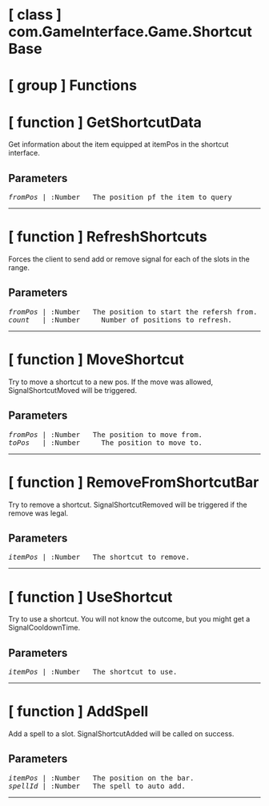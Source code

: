 # [ class ] com.GameInterface.Game.ShortcutBase

# [ group ] Functions

# [ function ] GetShortcutData

Get information about the item equipped at itemPos in the shortcut interface.

## Parameters

<pre>
<em>fromPos</em> | :Number   The position pf the item to query
</pre>

---

# [ function ] RefreshShortcuts

Forces the client to send add or remove signal for each of the slots in the range.

## Parameters

<pre>
<em>fromPos</em> | :Number   The position to start the refersh from.
<em>count</em>   | :Number     Number of positions to refresh.      
</pre>

---

# [ function ] MoveShortcut

Try to move a shortcut to a new pos. If the move was allowed, SignalShortcutMoved will be triggered.

## Parameters

<pre>
<em>fromPos</em> | :Number   The position to move from.
<em>toPos</em>   | :Number     The position to move to.
</pre>

---

# [ function ] RemoveFromShortcutBar

Try to remove a shortcut. SignalShortcutRemoved will be triggered if the remove was legal.

## Parameters

<pre>
<em>itemPos</em> | :Number   The shortcut to remove.
</pre>

---

# [ function ] UseShortcut

Try to use a shortcut. You will not know the outcome, but you might get a SignalCooldownTime.

## Parameters

<pre>
<em>itemPos</em> | :Number   The shortcut to use.
</pre>

---

# [ function ] AddSpell

Add a spell to a slot. SignalShortcutAdded will be called on success.

## Parameters

<pre>
<em>itemPos</em> | :Number   The position on the bar.
<em>spellId</em> | :Number   The spell to auto add.  
</pre>

---

